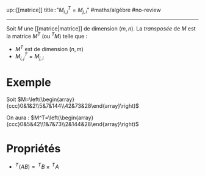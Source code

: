 up::[[matrice]]
title::"$M^{T}_{i,j}=M_{j,i}$"
#maths/algèbre #no-review 

----

Soit $M$ une [[matrice|matrice]] de dimension $(m, n)$.
La _transposée_ de $M$ est la matrice $M^T$ (ou $^TM$) telle que :
 - $M^T$ est de dimension $(n, m)$
 - $M^T_{i, j} = M_{j, i}$


# Exemple
Soit $M=\left(\begin{array}{ccc}0&1&2\\5&7&144\\42&73&28\end{array}\right)$

On aura : $M^T=\left(\begin{array}{ccc}0&5&42\\1&7&73\\2&144&28\end{array}\right)$

# Propriétés

 - $^T\!(AB) =\, ^T\!B\times \,^T\!A$